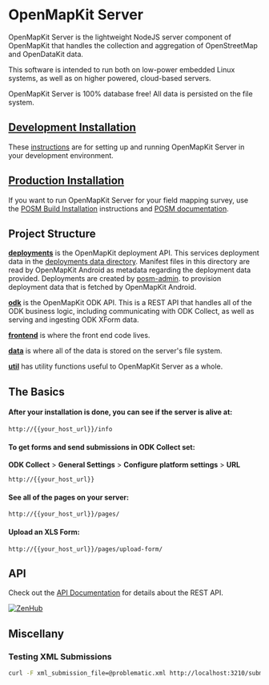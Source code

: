 # OpenMapKit Server

OpenMapKit Server is the lightweight NodeJS server component of OpenMapKit that
handles the collection and aggregation of OpenStreetMap and OpenDataKit data.

This software is intended to run both on low-power embedded Linux systems,
as well as on higher powered, cloud-based servers.

OpenMapKit Server is 100% database free! All data is persisted on the file system.

## [Development Installation](docs/development-installation.md)

These [instructions](docs/development-installation.md) are for setting up
and running OpenMapKit Server in your development environment.

## [Production Installation](docs/posm-build-installation.md)

If you want to run OpenMapKit Server for your field mapping survey, use the
[POSM Build Installation](docs/posm-build-installation.md) instructions and [POSM documentation](http://posm.io/).


## Project Structure

[__deployments__](api/deployments) is the OpenMapKit
deployment API. This services deployment data in the
[deployments data directory](data/deployments).
Manifest files in this directory are read by OpenMapKit Android as metadata regarding the deployment
data provided. Deployments are created by [posm-admin](https://github.com/AmericanRedCross/posm-admin).
to provision deployment data that is fetched by OpenMapKit Android.

[__odk__](api/odk) is the OpenMapKit ODK API.
This is a REST API that handles all of the ODK business logic, including communicating with ODK Collect,
as well as serving and ingesting ODK XForm data.

[__frontend__](frontend) is where the front end code lives.

[__data__](data) is where all of the data is stored on the server's file system.

[__util__](util) has utility functions
useful to OpenMapKit Server as a whole.


## The Basics

#### After your installation is done, you can see if the server is alive at:

    http://{{your_host_url}}/info

#### To get forms and send submissions in ODK Collect set:

__ODK Collect__ > __General Settings__ > __Configure platform settings__ > __URL__

    http://{{your_host_url}}

#### See all of the pages on your server:

    http://{{your_host_url}}/pages/

#### Upload an XLS Form:

    http://{{your_host_url}}/pages/upload-form/


## API

Check out the [API Documentation](docs/api.md) for details about the REST API.

[![ZenHub](https://raw.githubusercontent.com/ZenHubIO/support/master/zenhub-badge.png)](https://zenhub.io)


## Miscellany

### Testing XML Submissions

```bash
curl -F xml_submission_file=@problematic.xml http://localhost:3210/submission
```
